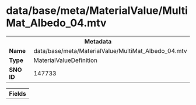 <h1>data/base/meta/MaterialValue/MultiMat_Albedo_04.mtv</h1><table><tr><th colspan="100%">Metadata</th></tr><tr><td><b>Name</b></td><td>data/base/meta/MaterialValue/MultiMat_Albedo_04.mtv</td></tr><tr><td><b>Type</b></td><td>MaterialValueDefinition</td></tr><tr><td><b>SNO ID</b></td><td>147733</td></tr></table>

<table><tr><th colspan="100%">Fields</th></tr></table>

